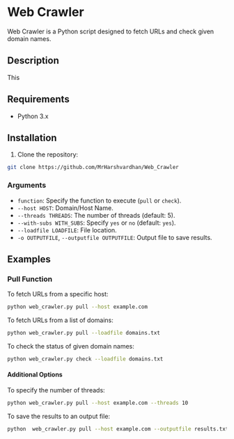 # Web Crawler

Web Crawler is a Python script designed to fetch URLs and check given domain names.

## Description

This 

## Requirements

- Python 3.x

## Installation

1. Clone the repository:

```bash
git clone https://github.com/MrHarshvardhan/Web_Crawler

```
### Arguments

- `function`: Specify the function to execute (`pull` or `check`).
- `--host HOST`: Domain/Host Name.
- `--threads THREADS`: The number of threads (default: 5).
- `--with-subs WITH_SUBS`: Specify `yes` or `no` (default: `yes`).
- `--loadfile LOADFILE`: File location.
- `-o OUTPUTFILE`, `--outputfile OUTPUTFILE`: Output file to save results.

## Examples

### Pull Function

To fetch URLs from a specific host:

```bash
python web_crawler.py pull --host example.com
```

To fetch URLs from a list of domains:

```bash
python web_crawler.py pull --loadfile domains.txt
```

To check the status of given domain names:
```bash
python web_crawler.py check --loadfile domains.txt
```
#### Additional Options
To specify the number of threads:

```bash
python web_crawler.py pull --host example.com --threads 10

```
To save the results to an output file:
```bash
python  web_crawler.py pull --host example.com --outputfile results.txt

```
